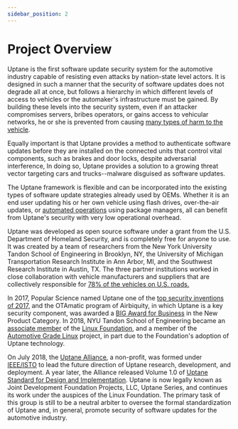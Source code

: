 ```yaml
---
sidebar_position: 2
---
```


# Project Overview

Uptane is the first software update security system for the automotive industry capable of resisting even attacks by nation-state level actors. It is designed in such a manner that the security of software updates does not degrade all at once, but follows a hierarchy in which different levels of access to vehicles or the automaker's infrastructure must be gained. By building these levels into the security system, even if an attacker compromises servers, bribes operators, or gains access to vehicular networks, he or she is prevented from causing [many types of harm to the vehicle](https://docs.google.com/document/d/1pBK--40BCg_ofww4GES0weYFB6tZRedAjUy6PJ4Rgzk/edit#heading=h.ertrftdz3oms).

Equally important is that Uptane provides a method to authenticate software updates before they are installed on the connected units that control vital components, such as brakes and door locks, despite adversarial interference, In doing so, Uptane provides a solution to a growing threat vector targeting cars and trucks--malware disguised as software updates.

The Uptane framework is flexible and can be incorporated into the existing types of software update strategies already used by OEMs. Whether it is an end user updating his or her own vehicle using flash drives, over-the-air updates, or [automated operations](https://sbabic.github.io/swupdate/overview.html) using package managers, all can benefit from Uptane's security with very low operational overhead.

Uptane was developed as open source software under a grant from the U.S. Department of Homeland Security, and is completely free for anyone to use. It was created by a team of researchers from the New York University Tandon School of Engineering in Brooklyn, NY, the University of Michigan Transportation Research Institute in Ann Arbor, MI, and the Southwest Research Institute in Austin, TX. The three partner institutions worked in close collaboration with vehicle manufacturers and suppliers that are collectively responsible for [78% of the vehicles on U.S. roads.](https://ieeexplore.ieee.org/stamp/stamp.jsp?tp=&arnumber=8278174&tag=1)

In 2017, Popular Science named Uptane one of the [top security inventions of 2017,](https://www.popsci.com/top-security-innovations-2017/) and the OTAmatic program of Airbiquity, in which Uptane is a key security component, was awarded a [BIG Award for Business](https://www.bintelligence.com/big-awards-for-business/) in the New Product Category. In 2018, NYU Tandon School of Engineering became an [associate member](https://www.automotivelinux.org/announcements/automotive-grade-linux-extends-global-reach-with-six-new-members/) of the [Linux Foundation,](https://www.linuxfoundation.org/) and a member of the [Automotive Grade Linux](https://www.automotivelinux.org/) project, in part due to the Foundation's adoption of Uptane technology.

On July 2018, the [Uptane Alliance](https://ieee-isto.org/member_programs/uptane-alliance/), a non-profit, was formed under [IEEE/ISTO](https://ieee-isto.org/) to lead the future direction of Uptane research, development, and deployment. A year later, the Alliance released Volume 1.0 of [Uptane Standard for Design and Implementation](https://github.com/uptane/uptane-standard/releases/download/1.0.0/ieee-isto-6100.1.0.0.uptane-standard.html). Uptane is now legally known as Joint Development Foundation Projects, LLC, Uptane Series, and continues its work under the auspices of the Linux Foundation. The primary task of this group is still to be a neutral arbiter to oversee the formal standardization of Uptane and, in general, promote security of software updates for the automotive industry.
